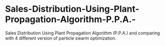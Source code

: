 # Sales-Distribution-Using-Plant-Propagation-Algorithm-P.P.A.-
Sales Distribution Using Plant Propagation Algorithm (P.P.A.) and comparing with 4 different version of particle swarm optimization.
